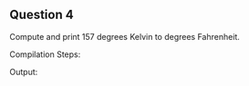 ## Question 4

Compute and print 157 degrees Kelvin to degrees Fahrenheit.

Compilation Steps:  

Output:

